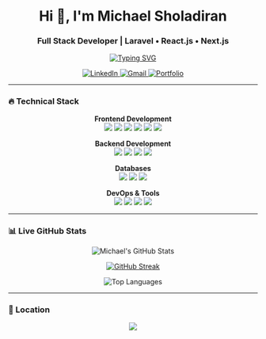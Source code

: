 <h1 align="center">Hi 👋, I'm Michael Sholadiran</h1>
<h3 align="center">Full Stack Developer | Laravel • React.js • Next.js</h3>

<p align="center">
  <a href="https://michaelsholadiran.github.io/" target="_blank">
    <img src="https://readme-typing-svg.herokuapp.com?font=Fira+Code&pause=1000&color=22D3EE&center=true&vCenter=true&width=435&lines=Building+Scalable+Web+Applications;Clean+Code;Performance+Optimization;Detail-Oriented+Developer" alt="Typing SVG" />
  </a>
</p>

<p align="center">
  <a href="https://www.linkedin.com/in/michaelsholadiran" target="_blank">
    <img src="https://img.shields.io/badge/LinkedIn-0077B5?style=for-the-badge&logo=linkedin&logoColor=white" alt="LinkedIn"/>
  </a>
  <a href="mailto:sholadiranmichael@gmail.com">
    <img src="https://img.shields.io/badge/Gmail-D14836?style=for-the-badge&logo=gmail&logoColor=white" alt="Gmail"/>
  </a>
  <a href="https://michaelsholadiran.github.io/">
    <img src="https://img.shields.io/badge/Portfolio-FF5722?style=for-the-badge&logo=about.me&logoColor=white" alt="Portfolio"/>
  </a>
</p>

---

### 🔥 Technical Stack

<div align="center">

**Frontend Development**  
<img src="https://img.shields.io/badge/React-20232A?style=for-the-badge&logo=react&logoColor=61DAFB" />
<img src="https://img.shields.io/badge/Next.js-000000?style=for-the-badge&logo=nextdotjs&logoColor=white" />
<img src="https://img.shields.io/badge/Redux-593D88?style=for-the-badge&logo=redux&logoColor=white" />
<img src="https://img.shields.io/badge/React_Query-FF4154?style=for-the-badge&logo=reactquery&logoColor=white" />
<img src="https://img.shields.io/badge/TypeScript-007ACC?style=for-the-badge&logo=typescript&logoColor=white" />
<img src="https://img.shields.io/badge/Tailwind_CSS-38B2AC?style=for-the-badge&logo=tailwind-css&logoColor=white" />

**Backend Development**  
<img src="https://img.shields.io/badge/Laravel-FF2D20?style=for-the-badge&logo=laravel&logoColor=white" />
<img src="https://img.shields.io/badge/PHP-777BB4?style=for-the-badge&logo=php&logoColor=white" />
<img src="https://img.shields.io/badge/Node.js-339933?style=for-the-badge&logo=nodedotjs&logoColor=white" />
<img src="https://img.shields.io/badge/Express.js-000000?style=for-the-badge&logo=express&logoColor=white" />

**Databases**  
<img src="https://img.shields.io/badge/MySQL-005C84?style=for-the-badge&logo=mysql&logoColor=white" />
<img src="https://img.shields.io/badge/PostgreSQL-316192?style=for-the-badge&logo=postgresql&logoColor=white" />
<img src="https://img.shields.io/badge/MongoDB-4EA94B?style=for-the-badge&logo=mongodb&logoColor=white" />

**DevOps & Tools**  
<img src="https://img.shields.io/badge/Git-F05032?style=for-the-badge&logo=git&logoColor=white" />
<img src="https://img.shields.io/badge/Docker-2CA5E0?style=for-the-badge&logo=docker&logoColor=white" />
<img src="https://img.shields.io/badge/Vercel-000000?style=for-the-badge&logo=vercel&logoColor=white" />
<img src="https://img.shields.io/badge/Postman-FF6C37?style=for-the-badge&logo=Postman&logoColor=white" />

</div>

---

### 📊 Live GitHub Stats

<div align="center">
  
![Michael's GitHub Stats](https://github-readme-stats.vercel.app/api?username=michaelsholadiran&show_icons=true&theme=radical&hide_border=true&cache_seconds=1800&include_all_commits=true)

[![GitHub Streak](https://streak-stats.demolab.com?user=michaelsholadiran&theme=radical&hide_border=true&date_format=j%20M%5B%20Y%5D)](https://git.io/streak-stats)

![Top Languages](https://github-readme-stats.vercel.app/api/top-langs/?username=michaelsholadiran&layout=compact&theme=radical&hide_border=true&cache_seconds=1800)

</div>

---

### 📍 Location
<p align="center">
  <img src="https://img.shields.io/badge/Lagos-Nigeria-052D3F?style=flat-square&logo=google-maps" />
</p>
